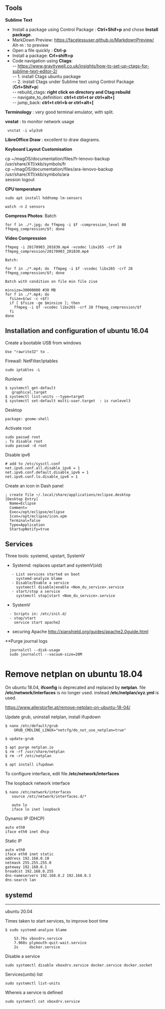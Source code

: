 ## Tools

**Sublime Text**
   - Install a package using Control Package : **Ctrl+Shif+p** and chose **Install package**.  
   - MarkDown Preview: https://facelessuser.github.io/MarkdownPreview/    
     Alt-m : to preview  
   - Open a file quickly : **Ctrl-p**  
   - Install a package:    **Crl+shift+p**  
   - Code navigation using **Ctags**:   
      -- https://www.gravitywell.co.uk/insights/how-to-set-up-ctags-for-sublime-text-editor-2/  
      -- 1. install Ctags ubuntu package  
      -- 2. install  Ctags under Sublime text using Control Package (**Crl+Shif+p**)  
      -- rebuild_ctags: **right click on directory and Ctag:rebuild**  
      -- navigate_to_definition: **ctrl+t ctrl+t or ctrl+alt+]**  
      -- jump_back: **ctrl+t ctrl+b or ctrl+alt+[**  

**Terminology** : very good terminal emulator, with split.

**vnstat** : to monitor network usage   
     
     vnstat -i wlp3s0

**LibreOffice Draw** : excellent to draw diagrams.

**Keyboard Layout Customisation**  
  
  cp ~/magOS/documentation/files/fr-lenovo-backup /usr/share/X11/xkb/symbols/fr   
  cp ~/magOS/documentation/files/ara-lenovo-backup /usr/share/X11/xkb/symbols/ara  
  session logout 


**CPU temperature**

~~~
sudo apt install hddtemp lm-sensors

watch -n 2 sensors

~~~

**Compress Photos**: Batch

    for f in ./*.jpg; do ffmpeg -i $f -compression_level 80 ffmpeg_compression/$f; done
    
**Video Compression**
    
    ffmpeg -i 20170903_201830.mp4 -vcodec libx265 -crf 28 ffmpeg_compression/20170903_201830.mp4
    
    Batch:
    
    for f in ./*.mp4; do  ffmpeg -i $f -vcodec libx265 -crf 28 ffmpeg_compression/$f; done
    
    Batch with condition on file min file zise
    
    minsize=30000000 #30 MB
    for f in ./*.mp4; do
      fsize=$(wc -c <$f)
      if [ $fsize -ge $minsize ]; then 
        ffmpeg -i $f -vcodec libx265 -crf 28 ffmpeg_compression/$f
      fi
    done


## Installation and configuration of ubuntu 16.04

Create a bootable USB from windows
    
    Use "rawrite32" to .


Firewall: NetFilter/iptables

    sudo iptables -L 

Runlevel

    $ systemctl get-default
       graphical.target
    $ systemctl list-units --type=target
    $ systemctl set-default multi-user.target  : is runlevel3


Desktop

    package: gnome-shell


Activate root

    sudo passwd root
    ; To disable root
    sudo passwd -d root 


Disable ipv6

    # add to /etc/sysctl.conf
    net.ipv6.conf.all.disable_ipv6 = 1
    net.ipv6.conf.default.disable_ipv6 = 1
    net.ipv6.conf.lo.disable_ipv6 = 1

Create an icon in Dash panel

    ; create file ~/.local/share/applications/eclipse.desktop
    [Desktop Entry]
      Name=Eclipse
      Comment=
      Exec=/opt/eclipse/eclipse
      Icon=/opt/eclipse/icon.xpm
      Terminal=false
      Type=Application
      StartupNotify=true


## Services 
Three tools: systemd, upstart, SystemV

- Systemd: replaces upstart and systemV(old)
```
   - List services started on boot
     systemd-analyze blame
   - Disable/Enable a service
     systemctl disable|enable <Nom_du_service>.service
   - start/stop a service 
     systemctl stop|start <Nom_du_service>.service
```

- SystemV
```
  - Scripts in: /etc/init.d/
  - stop/start
    service start apache2
```
  
- securing Apache
  http://xianshield.org/guides/apache2.0guide.html

**Purge journal logs

~~~shell
  journalctl --disk-usage
  sudo journalctl --vacuum-size=20M
~~~


Remove netplan on ubuntu 18.04
============================================
On ubuntu 18.04, **ifconfig** is deprecated and replaced by **netplan**. file **/etc/network/interfaces** is no longer used. instead **/etc/netplan/xyz.yml** is used.

https://www.allerstorfer.at/remove-netplan-on-ubuntu-18-04/

Update grub, uninstall netplan, install ifupdown
~~~
$ nano /etc/default/grub
    GRUB_CMDLINE_LINUX="netcfg/do_not_use_netplan=true"

$ update-grub

$ apt purge netplan.io
$ rm -rf /usr/share/netplan
$ rm -rf /etc/netplan

$ apt install ifupdown
~~~

To configure interface, edit file **/etc/network/interfaces**  

The loopback network interface
~~~
$ nano /etc/network/interfaces
   source /etc/network/interfaces.d/*
   
   auto lo
   iface lo inet loopback
~~~

Dynamic IP (DHCP)
~~~
auto eth0
iface eth0 inet dhcp
~~~

Static IP
~~~
auto eth0
iface eth0 inet static
address 192.168.0.10
netmask 255.255.255.0
gateway 192.168.0.1
broadcst 192.168.0.255
dns-nameservers 192.168.0.2 192.168.0.3
dns-search lan
~~~

## systemd
-----------------------------
ubuntu 20.04

Times taken to start services, to improve boot time

    $ sudo systemd-analyze blame

        53.76s vboxdrv.service                                    
        7.960s plymouth-quit-wait.service  
        2s     docker.service                         

Disable a service

    sudo systemctl disable vboxdrv.service docker.service docker.socket
Services(units) list

    sudo systemctl list-units
Whereis a service is defined

    sudo systemctl cat vboxdrv.service











